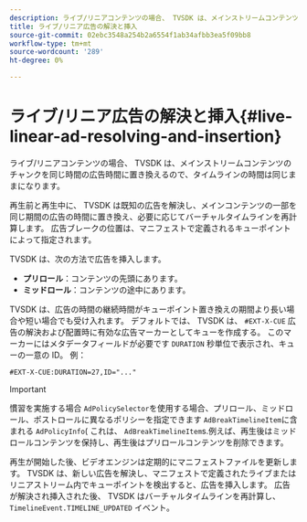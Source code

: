 ```yaml
---
description: ライブ/リニアコンテンツの場合、 TVSDK は、メインストリームコンテンツのチャンクを同じ時間の広告時間に置き換えるので、タイムラインの時間は同じままになります。
title: ライブ/リニア広告の解決と挿入
source-git-commit: 02ebc3548a254b2a6554f1ab34afbb3ea5f09bb8
workflow-type: tm+mt
source-wordcount: '289'
ht-degree: 0%

---
```


# ライブ/リニア広告の解決と挿入{#live-linear-ad-resolving-and-insertion}

ライブ/リニアコンテンツの場合、 TVSDK は、メインストリームコンテンツのチャンクを同じ時間の広告時間に置き換えるので、タイムラインの時間は同じままになります。

再生前と再生中に、 TVSDK は既知の広告を解決し、メインコンテンツの一部を同じ期間の広告の時間に置き換え、必要に応じてバーチャルタイムラインを再計算します。 広告ブレークの位置は、マニフェストで定義されるキューポイントによって指定されます。

TVSDK は、次の方法で広告を挿入します。

* **プリロール**：コンテンツの先頭にあります。
* **ミッドロール**：コンテンツの途中にあります。

TVSDK は、広告の時間の継続時間がキューポイント置き換えの期間より長い場合や短い場合でも受け入れます。 デフォルトでは、 TVSDK は、 `#EXT-X-CUE` 広告の解決および配置時に有効な広告マーカーとしてキューを作成する。 このマーカーにはメタデータフィールドが必要です `DURATION` 秒単位で表示され、キューの一意の ID。 例：

```
#EXT-X-CUE:DURATION=27,ID="..."
```

>[!IMPORTANT]
>
>慣習を実施する場合 `AdPolicySelector`を使用する場合、プリロール、ミッドロール、ポストロールに異なるポリシーを指定できます `AdBreakTimelineItem`に含まれる `AdPolicyInfo`( これは、 `AdBreakTimelineItem`s.例えば、再生後はミッドロールコンテンツを保持し、再生後はプリロールコンテンツを削除できます。

再生が開始した後、ビデオエンジンは定期的にマニフェストファイルを更新します。 TVSDK は、新しい広告を解決し、マニフェストで定義されたライブまたはリニアストリーム内でキューポイントを検出すると、広告を挿入します。 広告が解決され挿入された後、 TVSDK はバーチャルタイムラインを再計算し、 `TimelineEvent.TIMELINE_UPDATED` イベント。

